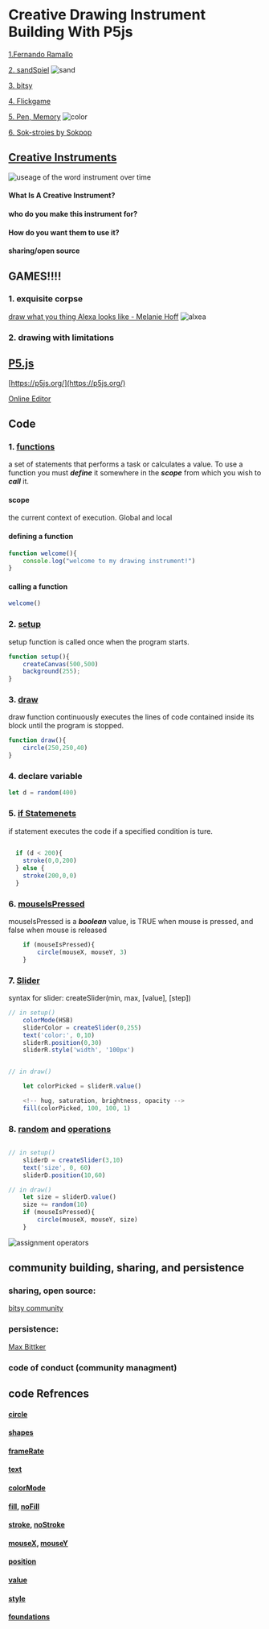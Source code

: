 # Creative Drawing Instrument Building With P5js

<!-- using text instead of dots !!!!! -->

[1.Fernando Ramallo](https://fernandoramallo.github.io/2019/)


[2. sandSpiel](https://sandspiel.club/)
![sand](src/sand.png)

[3. bitsy](https://ledoux.itch.io/bitsy)

[4. Flickgame](https://www.flickgame.org/)


[5. Pen, Memory](https://pen-memory.herokuapp.com/) 
![color](src/cover.png)

[6. Sok-stroies by Sokpop](https://sok-stories.com/?WUFF)



## [Creative Instruments](https://www.merriam-webster.com/dictionary/instrument)
![useage of the word instrument over time](src/instrument.png)

#### What Is A Creative Instrument? 


#### who do you make this instrument for? 


#### How do you want them to use it? 

#### sharing/open source 





## GAMES!!!! 

### 1. exquisite corpse 

[draw what you thing Alexa looks like - Melanie Hoff](https://docs.google.com/document/d/e/2PACX-1vS02YTBRsxnA5bmdtI5HdAwJ5raAzvcEe5cvWjIx_njRx9DvNt9rxJmZZ9BfvNT0eVvIdoguM6eLmxP/pub)
![alxea](src/alexa.png)

### 2. drawing with limitations 
<!-- second accitivity is to ask them to use one pen and one of their belongs to make a drawing(with limitations) -->



## [P5.js](https://p5js.org/download/)

[https://p5js.org/](https://p5js.org/)

[Online Editor](https://editor.p5js.org/)



## Code
<!-- talk about scope?????? -->
### 1. [functions](https://p5js.org/reference/#/p5/function)
a set of statements that performs a task or calculates a value. To use a function you must <i><b>define</b></i> it somewhere in the <i><b>scope</b></i> from which you wish to <i><b>call</b></i> it. 

#### scope
the current context of execution. 
Global and local

#### defining a function 
```javascript 
function welcome(){
	console.log("welcome to my drawing instrument!")
}
```
#### calling a function
```javascript 
welcome()
```

### 2. [setup](https://p5js.org/reference/#/p5/setup)

setup function is called once when the program starts.

```javascript
function setup(){
	createCanvas(500,500)
	background(255);
}
```

### 3. [draw](https://p5js.org/reference/#/p5/draw)
draw function continuously executes the lines of code contained inside its block until the program is stopped. 
```javascript
function draw(){
	circle(250,250,40)
}
```

### 4. declare variable
```javascript 
let d = random(400)
```

### 5. [if Statemenets](https://p5js.org/reference/#/p5/if-else)

if statement executes the code if a specified condition is ture. 
```javascript 
		  
  if (d < 200){
    stroke(0,0,200)
  } else {
    stroke(200,0,0)
  }
```



### 6. [mouseIsPressed](https://p5js.org/reference/#/p5/mouseIsPressed)

mouseIsPressed is a <i><b>boolean</b></i> value, is TRUE when mouse is pressed, and false when mouse is released

```javascript
	if (mouseIsPressed){
		circle(mouseX, mouseY, 3)
	} 
```


### 7. [Slider](https://p5js.org/reference/#/p5/createSlider)
syntax for slider: createSlider(min, max, [value], [step])

```javascript 
// in setup()
	colorMode(HSB)
	sliderColor = createSlider(0,255)
	text('color:', 0,10)
	sliderR.position(0,30)
	sliderR.style('width', '100px')


// in draw()

	let colorPicked = sliderR.value()

	<!-- hug, saturation, brightness, opacity -->
	fill(colorPicked, 100, 100, 1)

```


### 8. [random](https://p5js.org/reference/#/p5/random) and [operations](src/operators.png)
```javascript 

// in setup() 
	sliderD = createSlider(3,10)
  	text('size', 0, 60)
  	sliderD.position(10,60)

// in draw()
	let size = sliderD.value()
	size += random(10)
	if (mouseIsPressed){
		circle(mouseX, mouseY, size)
	} 
```
![assignment operators](src/operators.png)







## community building, sharing, and persistence

### sharing, open source:
[bitsy community](https://ledoux.itch.io/bitsy/community)

### persistence: 
[Max Bittker](https://maxbittker.com/making-sandspiel)

### code of conduct (community managment)




## code Refrences

#### [circle](https://p5js.org/reference/#/p5/circle)
#### [shapes](https://p5js.org/reference/#group-Shape)
#### [frameRate](https://p5js.org/reference/#/p5/frameRate)
#### [text](https://p5js.org/reference/#/p5/text)
#### [colorMode](https://p5js.org/reference/#/p5/colorMode)
#### [fill](https://p5js.org/reference/#/p5/fill), [noFill](https://p5js.org/reference/#/p5/noFill)
#### [stroke](https://p5js.org/reference/#/p5/stroke), [noStroke](https://p5js.org/reference/#/p5/noStroke)
#### [mouseX](https://p5js.org/reference/#/p5/mouseX), [mouseY](https://p5js.org/reference/#/p5/mouseY)
#### [position](https://p5js.org/reference/#/p5.Element/position)
#### [value](https://p5js.org/reference/#/p5.Element/value)
#### [style](https://p5js.org/reference/#/p5.Element/styles)
#### [foundations](https://p5js.org/reference/#group-Foundation)